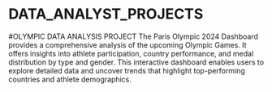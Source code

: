 # DATA_ANALYST_PROJECTS
#OLYMPIC DATA ANALYSIS PROJECT
The Paris Olympic 2024 Dashboard provides a comprehensive analysis of the upcoming 
Olympic Games. It offers insights into athlete participation, country performance, and medal 
distribution by type and gender. This interactive dashboard enables users to explore detailed 
data and uncover trends that highlight top-performing countries and athlete demographics.
